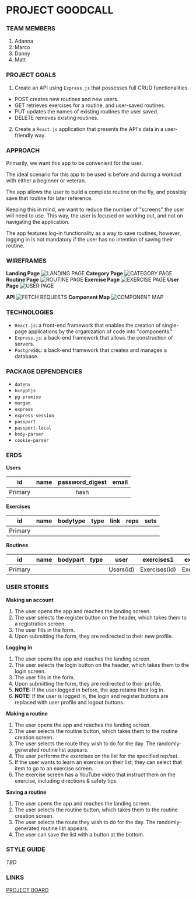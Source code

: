 

# PROJECT GOODCALL

### TEAM MEMBERS

1. Adanna
2. Marco
3. Danny
4. Matt

### PROJECT GOALS

1. Create an API using `Express.js` that possesses full CRUD functionalities.
- POST creates new routines and new users.
- GET retrieves exercises for a routine, and user-saved routines.
- PUT updates the names of existing routines the user saved.
- DELETE removes existing routines.
2. Create a `React.js` application that presents the API's data in a user-friendly way.

### APPROACH

Primarily, we want this app to be convenient for the user.

The ideal scenario for this app to be used is before and during a workout with either a beginner or veteran.

The app allows the user to build a complete routine on the fly, and possibly save that routine for later reference.

Keeping this in mind, we want to reduce the number of "screens" the user will need to use. This way, the user is focused on working out, and not on navigating the application.

The app features log-in functionality as a way to save routines; however, logging in is not mandatory if the user has no intention of saving their routine.

### WIREFRAMES

**Landing Page**
![LANDING PAGE](https://i.imgur.com/QS4QbyQ.jpg)
**Category Page**
![CATEGORY PAGE](https://i.imgur.com/F1KS9yn.jpg)
**Routine Page**
![ROUTINE PAGE](https://i.imgur.com/FxTldio.jpg)
**Exercise Page**
![EXERCISE PAGE](https://i.imgur.com/DRBQAlJ.jpg)
**User Page**
![USER PAGE](https://i.imgur.com/LIHVTVA.jpg)

**API**
![FETCH REQUESTS](https://i.imgur.com/elMA4AO.jpg)
**Component Map**
![COMPONENT MAP](https://i.imgur.com/8bjyTye.jpg)

### TECHNOLOGIES

- `React.js`: a front-end framework that enables the creation of single-page applications by the organization of code into "components."
- `Express.js`: a back-end framework that allows the construction of servers.
- `PostgreSQL`: a back-end framework that creates and manages a database.

### PACKAGE DEPENDENCIES

- `dotenv`
- `bcryptjs`
- `pg-promise`
- `morgan`
- `express`
- `express-session`
- `passport`
- `passport-local`
- `body-parser`
- `cookie-parser`

### ERDS

**Users**

|id|name|password_digest|email|
|:-:|:-:|:-:|:-:|
|Primary||hash||

**Exercises**

|id|name|bodytype|type|link|reps|sets|
|:-:|:-:|:-:|:-:|:-:|:-:|:-:|
|Primary|||||||

**Routines**

|id|name|bodypart|type|user|exercises1|exercises2|exercises3|exercises4|
|:-:|:-:|:-:|:-:|:-:|:-:|:-:|:-:|:-:|
|Primary||||Users(id)| Exercises(id) | Exercises(id) | Exercises(id) | Exercises(id) |

### USER STORIES

**Making an account**
1. The user opens the app and reaches the landing screen.
2. The user selects the register button on the header, which takes them to a registration screen.
3. The user fills in the form.
4. Upon submitting the form, they are redirected to their new profile.

**Logging in**
1. The user opens the app and reaches the landing screen.
2. The user selects the login button on the header, which takes them to the login screen.
3. The user fills in the form.
4. Upon submitting the form, they are redirected to their profile.
5. **NOTE:** If the user logged in before, the app retains their log in.
5. **NOTE:** If the user is logged in, the login and register buttons are replaced with user profile and logout buttons.

**Making a routine**
1. The user opens the app and reaches the landing screen.
2. The user selects the routine button, which takes them to the routine creation screen.
3. The user selects the route they wish to do for the day. The randomly-generated routine list appears.
4. The user performs the exercises on the list for the specified rep/set.
5. If the user wants to learn an exercise on their list, they can select that item to go to an exercise screen.
6. The exercise screen has a YouTube video that instruct them on the exercise, including directions & safety tips.

**Saving a routine**
1. The user opens the app and reaches the landing screen.
2. The user selects the routine button, which takes them to the routine creation screen.
3. The user selects the route they wish to do for the day. The randomly-generated routine list appears.
4. The user can save the list with a button at the bottom.

### STYLE GUIDE

_TBD_

### LINKS

[PROJECT BOARD](https://github.com/adanna21/workout-app/projects/1)
